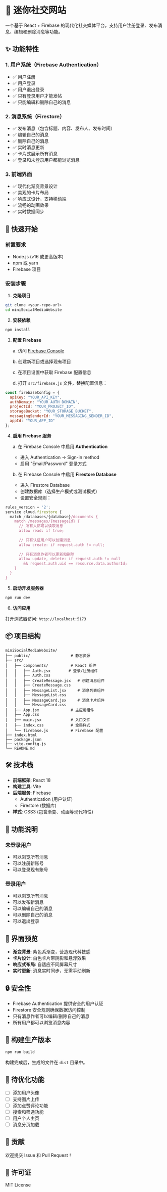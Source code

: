 # 🌟 迷你社交网站

一个基于 React + Firebase 的现代化社交媒体平台，支持用户注册登录、发布消息、编辑和删除消息等功能。

## ✨ 功能特性

### 1. 用户系统（Firebase Authentication）
- ✅ 用户注册
- ✅ 用户登录
- ✅ 用户退出登录
- ✅ 只有登录用户才能发帖
- ✅ 只能编辑和删除自己的消息

### 2. 消息系统（Firestore）
- ✅ 发布消息（包含标题、内容、发布人、发布时间）
- ✅ 编辑自己的消息
- ✅ 删除自己的消息
- ✅ 实时消息更新
- ✅ 卡片式展示所有消息
- ✅ 登录和未登录用户都能浏览消息

### 3. 前端界面
- ✅ 现代化渐变背景设计
- ✅ 美观的卡片布局
- ✅ 响应式设计，支持移动端
- ✅ 流畅的动画效果
- ✅ 实时数据同步

## 🚀 快速开始

### 前置要求

- Node.js (v16 或更高版本)
- npm 或 yarn
- Firebase 项目

### 安装步骤

1. **克隆项目**
```bash
git clone <your-repo-url>
cd miniSocialMediaWebsite
```

2. **安装依赖**
```bash
npm install
```

3. **配置 Firebase**

   a. 访问 [Firebase Console](https://console.firebase.google.com/)
   
   b. 创建新项目或选择现有项目
   
   c. 在项目设置中获取 Firebase 配置信息
   
   d. 打开 `src/firebase.js` 文件，替换配置信息：

```javascript
const firebaseConfig = {
  apiKey: "YOUR_API_KEY",
  authDomain: "YOUR_AUTH_DOMAIN",
  projectId: "YOUR_PROJECT_ID",
  storageBucket: "YOUR_STORAGE_BUCKET",
  messagingSenderId: "YOUR_MESSAGING_SENDER_ID",
  appId: "YOUR_APP_ID"
};
```

4. **启用 Firebase 服务**

   a. 在 Firebase Console 中启用 **Authentication**
      - 进入 Authentication → Sign-in method
      - 启用 "Email/Password" 登录方式

   b. 在 Firebase Console 中启用 **Firestore Database**
      - 进入 Firestore Database
      - 创建数据库（选择生产模式或测试模式）
      - 设置安全规则：

```javascript
rules_version = '2';
service cloud.firestore {
  match /databases/{database}/documents {
    match /messages/{messageId} {
      // 所有人都可以读取消息
      allow read: if true;
      
      // 只有认证用户可以创建消息
      allow create: if request.auth != null;
      
      // 只有消息作者可以更新和删除
      allow update, delete: if request.auth != null 
        && request.auth.uid == resource.data.authorId;
    }
  }
}
```

5. **启动开发服务器**
```bash
npm run dev
```

6. **访问应用**

打开浏览器访问: `http://localhost:5173`

## 📦 项目结构

```
miniSocialMediaWebsite/
├── public/                  # 静态资源
├── src/
│   ├── components/          # React 组件
│   │   ├── Auth.jsx        # 登录/注册组件
│   │   ├── Auth.css
│   │   ├── CreateMessage.jsx   # 创建消息组件
│   │   ├── CreateMessage.css
│   │   ├── MessageList.jsx     # 消息列表组件
│   │   ├── MessageList.css
│   │   ├── MessageCard.jsx     # 消息卡片组件
│   │   └── MessageCard.css
│   ├── App.jsx              # 主应用组件
│   ├── App.css
│   ├── main.jsx             # 入口文件
│   ├── index.css            # 全局样式
│   └── firebase.js          # Firebase 配置
├── index.html
├── package.json
├── vite.config.js
└── README.md
```

## 🛠️ 技术栈

- **前端框架**: React 18
- **构建工具**: Vite
- **后端服务**: Firebase
  - Authentication (用户认证)
  - Firestore (数据库)
- **样式**: CSS3 (包含渐变、动画等现代特性)

## 📱 功能说明

### 未登录用户
- 可以浏览所有消息
- 可以注册新账号
- 可以登录现有账号

### 登录用户
- 可以浏览所有消息
- 可以发布新消息
- 可以编辑自己的消息
- 可以删除自己的消息
- 可以退出登录

## 🎨 界面预览

- **渐变背景**: 紫色系渐变，营造现代科技感
- **卡片设计**: 白色卡片带阴影和悬浮效果
- **响应式布局**: 自适应不同屏幕尺寸
- **实时更新**: 消息实时同步，无需手动刷新

## 🔒 安全性

- Firebase Authentication 提供安全的用户认证
- Firestore 安全规则确保数据访问控制
- 只有消息作者可以编辑/删除自己的消息
- 所有用户都可以浏览消息内容

## 🚧 构建生产版本

```bash
npm run build
```

构建完成后，生成的文件在 `dist` 目录中。

## 📝 待优化功能

- [ ] 添加用户头像
- [ ] 支持图片上传
- [ ] 添加点赞评论功能
- [ ] 搜索和筛选功能
- [ ] 用户个人主页
- [ ] 消息分页加载

## 🤝 贡献

欢迎提交 Issue 和 Pull Request！

## 📄 许可证

MIT License